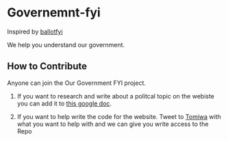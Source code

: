 # Governemnt-fyi
Inspired by [ballotfyi](https://github.com/cjimmy/ballotfyi/)


We help you understand our government.


## How to Contribute

Anyone can join the Our Government FYI project.

1. If you want to research and write about a politcal topic on the webiste
you can add it to [this google doc](https://docs.google.com/document/d/1r0bxUVZR_ernVrV0Jhwy7-1weESWNs4dJC-ZPKPyFwQ/edit?usp=sharing).

2. If you want to help write the code for the website. 
Tweet to [Tomiwa](http://tomiwa.ca) with what you want to help with and we can give you write access to the Repo

